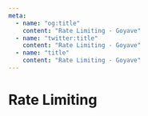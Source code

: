 ```yaml
---
meta:
  - name: "og:title"
    content: "Rate Limiting - Goyave"
  - name: "twitter:title"
    content: "Rate Limiting - Goyave"
  - name: "title"
    content: "Rate Limiting - Goyave"
---
```


# Rate Limiting <Badge text="Since v3.5.0"/>